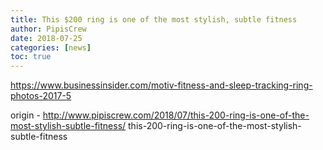 ```yaml
---
title: This $200 ring is one of the most stylish, subtle fitness
author: PipisCrew
date: 2018-07-25
categories: [news]
toc: true
---
```


https://www.businessinsider.com/motiv-fitness-and-sleep-tracking-ring-photos-2017-5

origin - http://www.pipiscrew.com/2018/07/this-200-ring-is-one-of-the-most-stylish-subtle-fitness/ this-200-ring-is-one-of-the-most-stylish-subtle-fitness